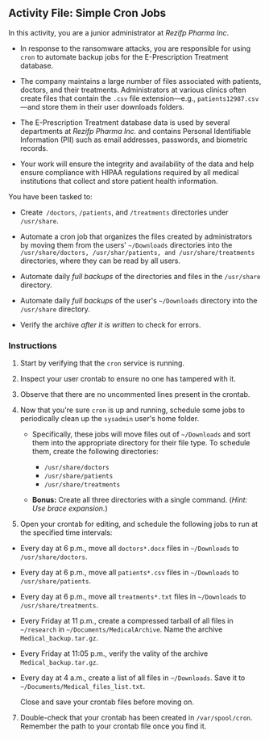 ## Activity File: Simple Cron Jobs

In this activity, you are a junior administrator at *Rezifp Pharma Inc*. 

- In response to the ransomware attacks, you are responsible for using `cron` to automate backup jobs for the E-Prescription Treatment database. 

- The company maintains a large number of files associated with patients, doctors, and their treatments. Administrators at various clinics often create files that contain the `.csv` file extension—e.g., `patients12987.csv`—and store them in their user downloads folders.

- The  E-Prescription Treatment database data is used by several departments at *Rezifp Pharma Inc.* and contains Personal Identifiable Information (PII) such as email addresses, passwords, and biometric records. 

- Your work will ensure the integrity and availability of the data and help ensure compliance with HIPAA regulations required by all medical institutions that collect and store patient health information.

You have been tasked to:

* Create` /doctors`, `/patients`, and `/treatments` directories under `/usr/share`.

* Automate a cron job that organizes the files created by administrators by moving them from the users' `~/Downloads` directories into the `/usr/share/doctors, /usr/shar/patients, and /usr/share/treatments` directories, where they can be read by all users.

* Automate daily *full backups* of the directories and files in the `/usr/share `directory.

* Automate daily *full backups* of the user's `~/Downloads` directory into the `/usr/share` directory.

* Verify the archive *after it is written* to check for errors.

### Instructions

1. Start by verifying that the `cron` service is running.

2. Inspect your user crontab to ensure no one has tampered with it. 

3. Observe that there are no uncommented lines present in the crontab.

4. Now that you're sure `cron` is up and running, schedule some jobs to periodically clean up the `sysadmin` user's home folder. 
    - Specifically, these jobs will move files out of `~/Downloads` and sort them into the appropriate directory for their file type. To schedule them, create the following directories:

        - `/usr/share/doctors`
        - `/usr/share/patients`
        - `/usr/share/treatments`
 
    - **Bonus:** Create all three directories with a single command. (_Hint: Use brace expansion._)


5. Open your crontab for editing, and schedule the following jobs to run at the specified time intervals:
  - Every day at 6 p.m., move all `doctors*.docx` files in `~/Downloads` to `/usr/share/doctors`.
  - Every day at 6 p.m., move all `patients*.csv` files in `~/Downloads` to `/usr/share/patients`.
  - Every day at 6 p.m., move all `treatments*.txt` files in `~/Downloads` to `/usr/share/treatments`.

  - Every Friday at 11 p.m., create a compressed tarball of all files in `~/research` in `~/Documents/MedicalArchive`. Name the archive `Medical_backup.tar.gz`.

  - Every Friday at 11:05 p.m., verify the vality of the archive `Medical_backup.tar.gz`.
  
  - Every day at 4 a.m., create a list of all files in `~/Downloads`. Save it to `~/Documents/Medical_files_list.txt`.

    Close and save your crontab files before moving on.

7. Double-check that your crontab has been created in `/var/spool/cron`. Remember the path to your crontab file once you find it.

